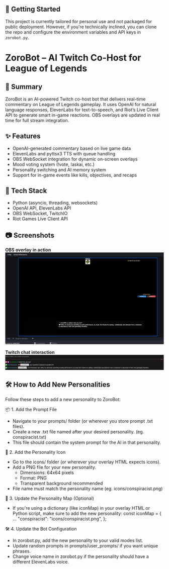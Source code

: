 ## 🚀 Getting Started 
This project is currently tailored for personal use and not packaged for public deployment. However, if you're technically inclined, you can clone the repo and configure the environment variables and API keys in `zorobot.py`.

# ZoroBot – AI Twitch Co-Host for League of Legends

## 🧠 Summary
ZoroBot is an AI-powered Twitch co-host bot that delivers real-time commentary on League of Legends gameplay. It uses OpenAI for natural language responses, ElevenLabs for text-to-speech, and Riot’s Live Client API to generate smart in-game reactions. OBS overlays are updated in real time for full stream integration. 

## ✨ Features
* OpenAI-generated commentary based on live game data
* ElevenLabs and pyttsx3 TTS with queue handling
* OBS WebSocket integration for dynamic on-screen overlays
* Mood voting system (!vote, !askai, etc.)
* Personality switching and AI memory system
* Support for in-game events like kills, objectives, and recaps

## 🧰 Tech Stack
* Python (asyncio, threading, websockets)
* OpenAI API, ElevenLabs API
* OBS WebSocket, TwitchIO
* Riot Games Live Client API

## 📷 Screenshots
**OBS overlay in action**  
![ZoroBot Overlay](icons/image.png)

**Twitch chat interaction**  
![ZoroBot Chat](icons/image-1.png)


## 🛠 How to Add New Personalities
Follow these steps to add a new personality to ZoroBot:

📦 1. Add the Prompt File
   - Navigate to your prompts/ folder (or wherever you store prompt .txt files).
   - Create a new .txt file named after your desired personality. (eg. conspiracist.txt)
   - This file should contain the system prompt for the AI in that personality.

🎨 2. Add the Personality Icon
   - Go to the icons/ folder (or wherever your overlay HTML expects icons).
   - Add a PNG file for your new personality.
     - Dimensions: 64x64 pixels
     - Format: PNG
     - Transparent background recommended
   - File name must match the personality name (eg. icons/conspiracist.png)

🧠 3. Update the Personality Map (Optional)
   - If you're using a dictionary (like iconMap) in your overlay HTML or Python script, make sure to add the new personality:
     const iconMap = {
       ...
       "conspiracist": "icons/conspiracist.png",
     };

🛠 4. Update the Bot Configuration
   - In zorobot.py, add the new personality to your valid modes list.
   - Update random prompts in prompts/user_prompts/ if you want unique phrases.
   - Change voice name in zorobot.py if the personality should have a different ElevenLabs voice.

